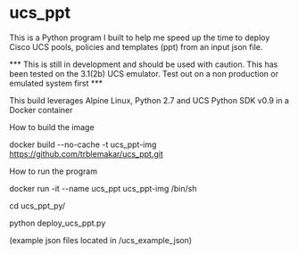 # ucs_ppt
This is a Python program I built to help me speed up the time to deploy Cisco UCS pools, policies and templates (ppt) from an input json file.

*** This is still in development and should be used with caution. This has been tested on the 3.1(2b) UCS emulator. Test out on a non production or emulated system first ***

This build leverages Alpine Linux, Python 2.7 and UCS Python SDK v0.9 in a Docker container

How to build the image

docker build --no-cache -t ucs_ppt-img https://github.com/trblemakar/ucs_ppt.git

How to run the program

docker run -it --name ucs_ppt ucs_ppt-img /bin/sh

cd ucs_ppt_py/

python deploy_ucs_ppt.py

(example json files located in /ucs_example_json)
